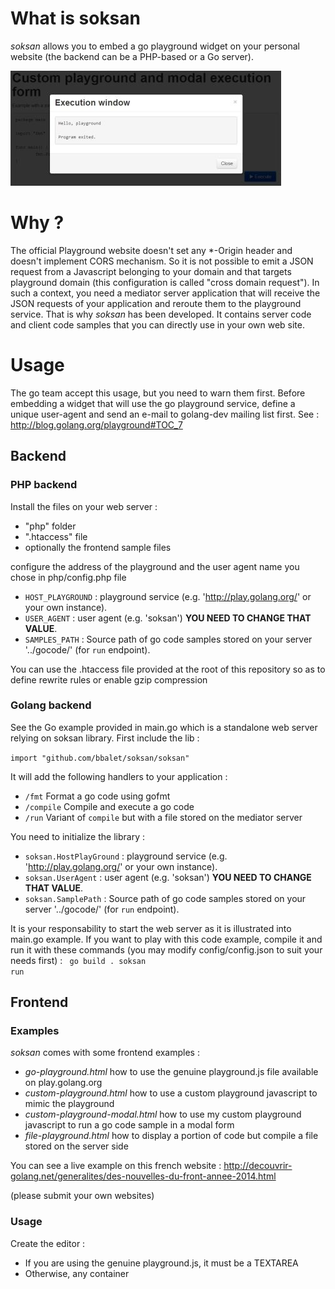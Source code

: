 # What is soksan
*soksan* allows you to embed a go playground widget on your personal website (the backend can be a PHP-based or a Go server).

![Custom playground widget on your website](/images/example.jpg "Custom playground widget on your website")

# Why ?

The official Playground website doesn't set any *-Origin header and doesn't implement CORS mechanism. So it is not possible to emit a JSON request from a Javascript belonging to your domain and that targets playground domain (this configuration is called "cross domain request"). In such a context, you need a mediator server application that will receive the JSON requests of your application and reroute them to the playground service. That is why *soksan* has been developed. It contains server code and client code samples that you can directly use in your own web site.

# Usage

The go team accept this usage, but you need to warn them first. Before embedding a widget that will use the go playground service, define a unique user-agent and send an e-mail to golang-dev mailing list first. See : http://blog.golang.org/playground#TOC_7

## Backend

### PHP backend

Install the files on your web server :
* "php" folder
* ".htaccess" file
* optionally the frontend sample files

configure the address of the playground and the user agent name you chose in php/config.php file
* <code>HOST_PLAYGROUND</code> : playground service (e.g. 'http://play.golang.org/' or your own instance).
* <code>USER_AGENT</code> : user agent (e.g. 'soksan') **YOU NEED TO CHANGE THAT VALUE**.
* <code>SAMPLES_PATH</code> : Source path of go code samples stored on your server '../gocode/' (for <code>run</code> endpoint).

You can use the .htaccess file provided at the root of this repository so as to define rewrite rules or enable gzip compression

### Golang backend

See the Go example provided in main.go which is a standalone web server relying on soksan library. First include the lib :

<code>import "github.com/bbalet/soksan/soksan"</code>

It will add the following handlers to your application :
* <code>/fmt</code> Format a go code using gofmt
* <code>/compile</code> Compile and execute a go code
* <code>/run</code> Variant of <code>compile</code> but with a file stored on the mediator server

You need to initialize the library :
* <code>soksan.HostPlayGround</code> : playground service (e.g. 'http://play.golang.org/' or your own instance).
* <code>soksan.UserAgent</code> : user agent (e.g. 'soksan') **YOU NEED TO CHANGE THAT VALUE**.
* <code>soksan.SamplePath</code> : Source path of go code samples stored on your server '../gocode/' (for <code>run</code> endpoint).

It is your responsability to start the web server as it is illustrated into main.go example. If you want to play with this code example, compile it and run it with these commands (you may modify config/config.json to suit your needs first) :
<code>
go build .
soksan run
</code>

## Frontend

### Examples

*soksan* comes with some frontend examples :

* *go-playground.html* how to use the genuine playground.js file available on play.golang.org
* *custom-playground.html* how to use a custom playground javascript to mimic the playground
* *custom-playground-modal.html* how to use my custom playground javascript to run a go code sample in a modal form
* *file-playground.html* how to display a portion of code but compile a file stored on the server side

You can see a live example on this french website :
http://decouvrir-golang.net/generalites/des-nouvelles-du-front-annee-2014.html

(please submit your own websites)

### Usage

Create the editor :
* If you are using the genuine playground.js, it must be a TEXTAREA
* Otherwise, any container



